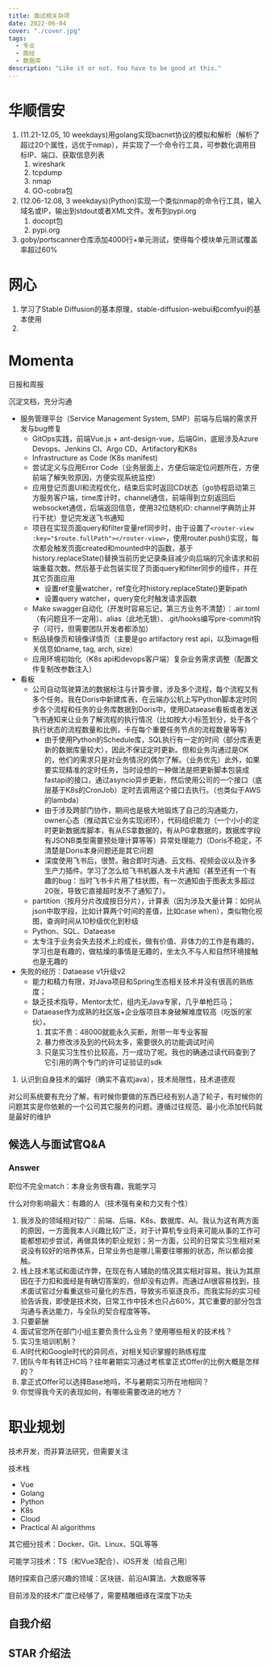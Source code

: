 ```yaml
---
title: 面试相关杂项
date: 2022-06-04
cover: "./cover.jpg"
tags: 
  - 专业
  - 面经
  - 数据库
description: "Like it or not. You have to be good at this."
---
```


# 华顺信安

1. (11.21-12.05, 10 weekdays)用golang实现bacnet协议的模拟和解析（解析了超过20个属性，远优于nmap），并实现了一个命令行工具，可参数化调用目标IP、端口、获取信息列表
   1. wireshark
   2. tcpdump
   3. nmap
   4. GO-cobra包
2. (12.06-12.08, 3 weekdays)(Python)实现一个类似nmap的命令行工具，输入域名或IP，输出到stdout或者XML文件。发布到pypi.org
   1. docopt包
   2. pypi.org
3. goby/portscanner仓库添加4000行+单元测试，使得每个模块单元测试覆盖率超过60%

# 网心

1. 学习了Stable Diffusion的基本原理，stable-diffusion-webui和comfyui的基本使用
2. 

# Momenta

日报和周报

沉淀文档，充分沟通

- 服务管理平台（Service Management System, SMP）前端与后端的需求开发与bug修复
  - GitOps实践，前端Vue.js + ant-design-vue，后端Gin，底层涉及Azure Devops、Jenkins CI、Argo CD、Artifactory和K8s
  - Infrastructure as Code (K8s manifest)
  - 尝试定义与应用Error Code（业务层面上，方便后端定位问题所在，方便前端了解失败原因，方便实现系统监控）
  - 应用登记页面UI和流程优化，结束后实时返回CD状态（go协程启动第三方服务客户端，time库计时，channel通信，前端得到立刻返回后websocket通信，后端返回信息，使用32位随机ID: channel字典防止并行干扰）登记完发送飞书通知
  - 项目在实现页面query和filter变量ref同步时，由于设置了`<router-view :key="$route.fullPath"></router-view>`，使用router.push()实现，每次都会触发页面created和mounted中的函数，基于history.replaceState()替换当前历史记录条目减少向后端的冗余请求和前端重载次数。然后基于此包装实现了页面query和filter同步的组件，并在其它页面应用
    - 设置ref变量watcher，ref变化时history.replaceState()更新path
    - 设置query watcher，query变化时触发请求函数
  - Make swagger自动化（开发时容易忘记，第三方业务不清楚）：.air.toml（有问题且不一定用）、alias（此地无银）、.git/hooks编写pre-commit钩子（可行，但需要团队开发者都添加）
  - 制品镜像页和镜像详情页（主要是go artifactory rest api，以及image相关信息如name, tag, arch, size）
  - 应用环境初始化（K8s api和devops客户端）复杂业务需求调整（配置文件复制改参数注入）
- 看板
  - 公司自动驾驶算法的数据标注与计算步骤，涉及多个流程，每个流程又有多个任务。我在Doris中新建库表，在云端办公机上写Python脚本定时同步各个流程和任务的业务库数据到Doris中，使用Dataease看板或者发送飞书通知来让业务了解流程的执行情况（比如按大小标签划分，处于各个执行状态的流程数量和比例，卡在每个重要任务节点的流程数量等等）
    - 由于使用Python的Schedule库，SQL执行有一定的时间（部分库表更新的数据库量较大），因此不保证定时更新。但和业务沟通过是OK的，他们的需求只是对业务情况的偶尔了解。（业务优先）此外，如果要实现精准的定时任务，当时设想的一种做法是把更新脚本包装成fastapi的接口，通过asyncio异步更新，然后使用公司的一个接口（底层基于K8s的CronJob）定时去调用这个接口去执行。（也类似于AWS的lambda）
    - 由于涉及跨部门协作，期间也是极大地锻炼了自己的沟通能力，owner心态（推动其它业务实现闭环），代码组织能力（一个小小的定时更新数据库脚本，有从ES拿数据的，有从PG拿数据的，数据库字段有JSONB类型需要预处理计算等等）异常处理能力（Doris不稳定，不清楚是Doris本身问题还是其它问题
    - 深度使用飞书后，很赞。融合即时沟通、云文档、视频会议以及许多生产力插件。学习了怎么给飞书机器人发卡片通知（甚至还有一个有趣的bug：当时飞书卡片用了柱状图，有一次通知由于图表太多超过20张，导致它直接超时发不了通知了）。
  - partition（按月分片改成按日分片），计算表（因为涉及大量计算：如何从json中取字段，比如计算两个时间的差值，比如case when），类似物化视图，查询时间从10秒级优化到秒级
  - Python、SQL、Dataease
  - 太专注于业务会失去技术上的成长，做有价值、非体力的工作是有趣的，学习也是有趣的，做枯燥的事情是无趣的，坐太久不与人和自然环境接触也是无趣的
- 失败的经历：Dataease v1升级v2
  - 能力和精力有限，对Java项目和Spring生态相关技术并没有很高的熟练度；
  - 缺乏技术指导，Mentor太忙，组内无Java专家，几乎单枪匹马；
  - Dataease作为成熟的社区版+企业版项目本身破解难度较高（吃饭的家伙）。
    1. 其实不贵：48000就能永久买断，附带一年专业客服
    2. 暴力修改涉及到的代码太多，需要很久的功能调试时间
    3. 只是实习生性价比较高，万一成功了呢。我也的确通过读代码查到了它引用的两个专门的许可证验证的sdk

1. 认识到自身技术的偏好（确实不喜欢java），技术局限性，技术道德观

对公司系统要有充分了解，有时候你要做的东西已经有别人造了轮子，有时候你的问题其实是你依赖的一个公司其它服务的问题。遵循过往规范、最小化添加代码就是最好的维护

## 候选人与面试官Q&A

### Answer

职位不完全match：本身业务很有趣，我能学习

什么对你影响最大：有趣的人（技术强有亲和力又有个性）

1. 我涉及的领域相对较广：前端、后端、K8s、数据库、AI。我认为这有两方面的原因，一方面我本人兴趣比较广泛，对于计算机专业将来可能从事的工作可能都想初步尝试，再做具体的职业规划；另一方面，公司的日常实习生相对来说没有较好的培养体系，日常业务也是哪儿需要往哪搬的状态，所以都会接触。
1. 线上技术笔试和面试作弊，在现在有人辅助的情况其实相对容易。我认为其原因在于力扣和面经是有确切答案的，但却没有边界。而通过AI很容易找到，技术面试官过分看重这些可量化的东西，导致劣币驱逐良币。而我实际的实习经验告诉我，即使是技术岗，日常工作中技术也只占60%，其它重要的部分包含沟通与表达能力，与全队的契合程度等等。
1. 只要薪酬
1. 面试官您所在部门小组主要负责什么业务？使用哪些相关的技术栈？
1. 实习生培训机制？
1. AI时代和Google时代的异同点，对相关知识掌握的熟练程度
1. 团队今年有转正HC吗？往年暑期实习通过考核拿正式Offer的比例大概是怎样的？
1. 拿正式Offer可以选择Base地吗，不与暑期实习所在地相同？
1. 你觉得我今天的表现如何，有哪些需要改进的地方？


# 职业规划

技术开发，而非算法研究，但需要关注

技术栈

- Vue
- Golang
- Python
- K8s
- Cloud
- Practical AI algorithms

其它细分技术：Docker、Git、Linux、SQL等等

可能学习技术：TS（和Vue3配合）、iOS开发（给自己用）

随时探索自己感兴趣的领域：区块链、前沿AI算法、大数据等等

目前涉及的技术广度已经够了，需要精雕细琢在深度下功夫

## 自我介绍

## STAR 介绍法